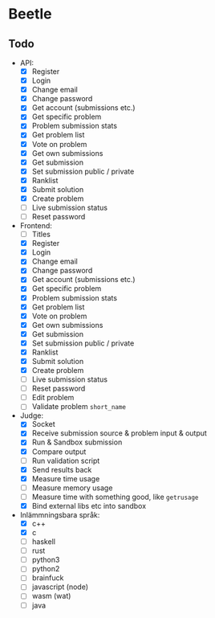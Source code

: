 # Beetle

## Todo

* API:
  - [x] Register
  - [x] Login
  - [x] Change email
  - [x] Change password
  - [x] Get account (submissions etc.)
  - [x] Get specific problem
  - [x] Problem submission stats
  - [x] Get problem list
  - [x] Vote on problem
  - [x] Get own submissions
  - [x] Get submission
  - [x] Set submission public / private
  - [x] Ranklist
  - [x] Submit solution
  - [x] Create problem
  - [ ] Live submission status
  - [ ] Reset password

* Frontend:
  - [ ] Titles
  - [x] Register
  - [x] Login
  - [x] Change email
  - [x] Change password
  - [x] Get account (submissions etc.)
  - [x] Get specific problem
  - [x] Problem submission stats
  - [x] Get problem list
  - [x] Vote on problem
  - [x] Get own submissions
  - [x] Get submission
  - [x] Set submission public / private
  - [x] Ranklist
  - [x] Submit solution
  - [x] Create problem
  - [ ] Live submission status
  - [ ] Reset password
  - [ ] Edit problem
  - [ ] Validate problem `short_name`

* Judge:
  - [x] Socket
  - [x] Receive submission source & problem input & output
  - [x] Run & Sandbox submission
  - [x] Compare output
  - [ ] Run validation script
  - [x] Send results back
  - [x] Measure time usage
  - [ ] Measure memory usage
  - [ ] Measure time with something good, like `getrusage`
  - [x] Bind external libs etc into sandbox

* Inlämmningsbara språk:
  - [x] c++
  - [x] c
  - [ ] haskell
  - [ ] rust
  - [ ] python3
  - [ ] python2
  - [ ] brainfuck
  - [ ] javascript (node)
  - [ ] wasm (wat)
  - [ ] java
